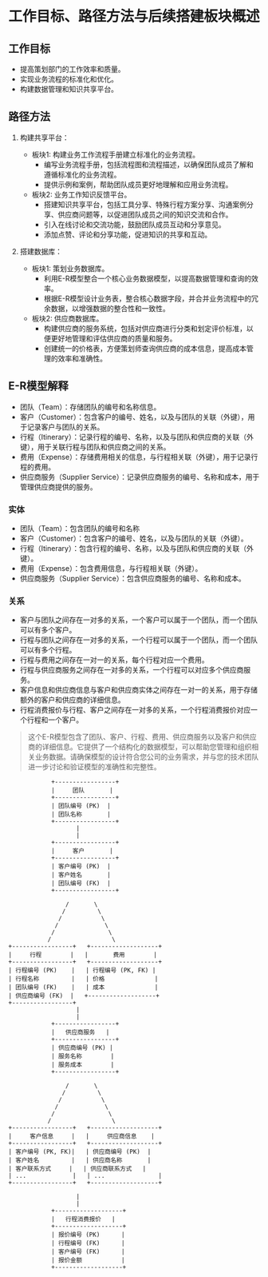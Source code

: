 # 工作目标、路径方法与后续搭建板块概述

## 工作目标

- 提高策划部门的工作效率和质量。
- 实现业务流程的标准化和优化。
- 构建数据管理和知识共享平台。

## 路径方法

1. 构建共享平台：
    - 板块1: 构建业务工作流程手册建立标准化的业务流程。
        - 编写业务流程手册，包括流程图和流程描述，以确保团队成员了解和遵循标准化的业务流程。
        - 提供示例和案例，帮助团队成员更好地理解和应用业务流程。
    - 板块2: 业务工作知识反馈平台。
        - 搭建知识共享平台，包括工具分享、特殊行程方案分享、沟通案例分享、供应商问题等，以促进团队成员之间的知识交流和合作。
        - 引入在线讨论和交流功能，鼓励团队成员互动和分享意见。
        - 添加点赞、评论和分享功能，促进知识的共享和互动。

2. 搭建数据库：
    - 板块1: 策划业务数据库。
        - 利用E-R模型整合一个核心业务数据模型，以提高数据管理和查询的效率。
        - 根据E-R模型设计业务表，整合核心数据字段，并合并业务流程中的冗余数据，以增强数据的整合性和一致性。
    - 板块2: 供应商数据库。
        - 构建供应商的服务系统，包括对供应商进行分类和划定评价标准，以便更好地管理和评估供应商的质量和服务。
        - 创建统一的价格表，方便策划师查询供应商的成本信息，提高成本管理的效率和准确性。

## E-R模型解释

- 团队（Team）：存储团队的编号和名称信息。
- 客户（Customer）：包含客户的编号、姓名，以及与团队的关联（外键），用于记录客户与团队的关系。
- 行程（Itinerary）：记录行程的编号、名称，以及与团队和供应商的关联（外键），用于关联行程与团队和供应商之间的关系。
- 费用（Expense）：存储费用相关的信息，与行程相关联（外键），用于记录行程的费用。
- 供应商服务（Supplier Service）：记录供应商服务的编号、名称和成本，用于管理供应商提供的服务。

### 实体

- 团队（Team）：包含团队的编号和名称
- 客户（Customer）：包含客户的编号、姓名，以及与团队的关联（外键）。  
- 行程（Itinerary）：包含行程的编号、名称，以及与团队和供应商的关联（外键）。  
- 费用（Expense）：包含费用信息，与行程相关联（外键）。  
- 供应商服务（Supplier Service）：包含供应商服务的编号、名称和成本。  

### 关系

- 客户与团队之间存在一对多的关系，一个客户可以属于一个团队，而一个团队可以有多个客户。
- 行程与团队之间存在一对多的关系，一个行程可以属于一个团队，而一个团队可以有多个行程。  
- 行程与费用之间存在一对一的关系，每个行程对应一个费用。  
- 行程与供应商服务之间存在一对多的关系，一个行程可以对应多个供应商服务。  
- 客户信息和供应商信息与客户和供应商实体之间存在一对一的关系，用于存储额外的客户和供应商的详细信息。  
- 行程消费报价与行程、客户之间存在一对多的关系，一个行程消费报价对应一个行程和一个客户。  

> 这个E-R模型包含了团队、客户、行程、费用、供应商服务以及客户和供应商的详细信息。它提供了一个结构化的数据模型，可以帮助您管理和组织相关业务数据。请确保模型的设计符合您公司的业务需求，并与您的技术团队进一步讨论和验证模型的准确性和完整性。

```
            +-----------------+
            |     团队       |
            +-----------------+
            | 团队编号 (PK)  |
            | 团队名称       |
            +-----------------+
                   |
                   |
            +-----------------+
            |     客户       |
            +-----------------+
            | 客户编号 (PK)  |
            | 客户姓名       |
            | 团队编号 (FK)  |
            +-----------------+

                /       \
               /         \
              /           \
             /             \
            /               \
           /                 \
+-----------------+   +-------------------+
|     行程        |   |       费用        |
+-----------------+   +-------------------+
| 行程编号 (PK)    |   | 行程编号 (PK, FK) |
| 行程名称         |   | 价格              |
| 团队编号 (FK)    |   | 成本              |
| 供应商编号 (FK)  |   +-------------------+
+-----------------+
                   |
                   |
            +-----------------+
            |   供应商服务   |
            +-----------------+
            | 供应商编号 (PK) |
            | 服务名称        |
            | 服务成本        |
            +-----------------+

                /       \
               /         \
              /           \
             /             \
            /               \
           /                 \
+-----------------+   +-------------------+
|     客户信息     |   |     供应商信息    |
+-----------------+   +-------------------+
| 客户编号 (PK, FK)|   | 供应商编号 (PK)  |
| 客户姓名         |   | 供应商名称       |
| 客户联系方式     |   | 供应商联系方式   |
| ...             |   | ...               |
+-----------------+   +-------------------+

                   |
                   |
            +-------------------+
            |   行程消费报价   |
            +-------------------+
            | 报价编号 (PK)      |
            | 行程编号 (FK)      |
            | 客户编号 (FK)      |
            | 报价金额           |
            +-------------------+ 
```